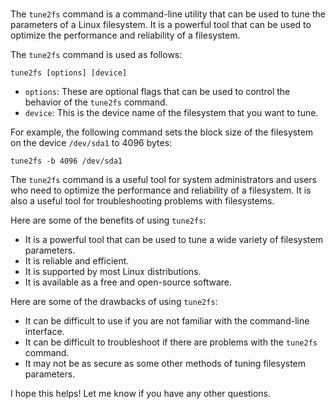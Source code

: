 # 

The `tune2fs` command is a command-line utility that can be used to tune the parameters of a Linux filesystem. It is a powerful tool that can be used to optimize the performance and reliability of a filesystem.

The `tune2fs` command is used as follows:

```
tune2fs [options] [device]
```

* `options`: These are optional flags that can be used to control the behavior of the `tune2fs` command.
* `device`: This is the device name of the filesystem that you want to tune.

For example, the following command sets the block size of the filesystem on the device `/dev/sda1` to 4096 bytes:

```
tune2fs -b 4096 /dev/sda1
```

The `tune2fs` command is a useful tool for system administrators and users who need to optimize the performance and reliability of a filesystem. It is also a useful tool for troubleshooting problems with filesystems.

Here are some of the benefits of using `tune2fs`:

* It is a powerful tool that can be used to tune a wide variety of filesystem parameters.
* It is reliable and efficient.
* It is supported by most Linux distributions.
* It is available as a free and open-source software.

Here are some of the drawbacks of using `tune2fs`:

* It can be difficult to use if you are not familiar with the command-line interface.
* It can be difficult to troubleshoot if there are problems with the `tune2fs` command.
* It may not be as secure as some other methods of tuning filesystem parameters.

I hope this helps! Let me know if you have any other questions.
